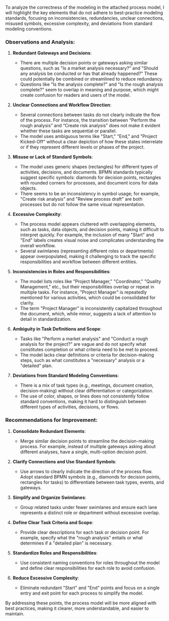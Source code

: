 To analyze the correctness of the modeling in the attached process model, I will highlight the key elements that do not adhere to best-practice modeling standards, focusing on inconsistencies, redundancies, unclear connections, misused symbols, excessive complexity, and deviations from standard modeling conventions.

### Observations and Analysis:

1. **Redundant Gateways and Decisions**:
   - There are multiple decision points or gateways asking similar questions, such as "Is a market analysis necessary?" and "Should any analysis be conducted or has that already happened?" These could potentially be combined or streamlined to reduce redundancy.
   - Questions like "Is the analysis complete?" and "Is the rough analysis complete?" seem to overlap in meaning and purpose, which might create confusion for readers and users of the model.

2. **Unclear Connections and Workflow Direction**:
   - Several connections between tasks do not clearly indicate the flow of the process. For instance, the transition between “Perform the rough analysis” and “Create risk analysis” does not make it evident whether these tasks are sequential or parallel.
   - The model uses ambiguous terms like "Start," "End," and "Project Kicked-Off" without a clear depiction of how these states interrelate or if they represent different levels or phases of the project.

3. **Misuse or Lack of Standard Symbols**:
   - The model uses generic shapes (rectangles) for different types of activities, decisions, and documents. BPMN standards typically suggest specific symbols: diamonds for decision points, rectangles with rounded corners for processes, and document icons for data objects.
   - There seems to be an inconsistency in symbol usage; for example, "Create risk analysis" and "Review process draft" are both processes but do not follow the same visual representation.

4. **Excessive Complexity**:
   - The process model appears cluttered with overlapping elements, such as tasks, data objects, and decision points, making it difficult to interpret quickly. For example, the inclusion of many "Start" and "End" labels creates visual noise and complicates understanding the overall workflow.
   - Several swimlanes (representing different roles or departments) appear overpopulated, making it challenging to track the specific responsibilities and workflow between different entities.

5. **Inconsistencies in Roles and Responsibilities**:
   - The model lists roles like "Project Manager," "Coordinator," "Quality Management," etc., but their responsibilities overlap or repeat in multiple tasks. For instance, "Project Manager" is repeatedly mentioned for various activities, which could be consolidated for clarity.
   - The term "Project Manager" is inconsistently capitalized throughout the document, which, while minor, suggests a lack of attention to detail in standardization.

6. **Ambiguity in Task Definitions and Scope**:
   - Tasks like "Perform a market analysis" and "Conduct a rough analysis for the project?" are vague and do not specify what constitutes completion or what criteria need to be met to proceed.
   - The model lacks clear definitions or criteria for decision-making steps, such as what constitutes a "necessary" analysis or a "detailed" plan.

7. **Deviations from Standard Modeling Conventions**:
   - There is a mix of task types (e.g., meetings, document creation, decision-making) without clear differentiation or categorization.
   - The use of color, shapes, or lines does not consistently follow standard conventions, making it hard to distinguish between different types of activities, decisions, or flows.

### Recommendations for Improvement:

1. **Consolidate Redundant Elements**:
   - Merge similar decision points to streamline the decision-making process. For example, instead of multiple gateways asking about different analyses, have a single, multi-option decision point.

2. **Clarify Connections and Use Standard Symbols**:
   - Use arrows to clearly indicate the direction of the process flow. Adopt standard BPMN symbols (e.g., diamonds for decision points, rectangles for tasks) to differentiate between task types, events, and gateways.

3. **Simplify and Organize Swimlanes**:
   - Group related tasks under fewer swimlanes and ensure each lane represents a distinct role or department without excessive overlap.

4. **Define Clear Task Criteria and Scope**:
   - Provide clear descriptions for each task or decision point. For example, specify what the "rough analysis" entails or what determines if a "detailed plan" is necessary.

5. **Standardize Roles and Responsibilities**:
   - Use consistent naming conventions for roles throughout the model and define clear responsibilities for each role to avoid confusion.

6. **Reduce Excessive Complexity**:
   - Eliminate redundant "Start" and "End" points and focus on a single entry and exit point for each process to simplify the model.

By addressing these points, the process model will be more aligned with best practices, making it clearer, more understandable, and easier to maintain.